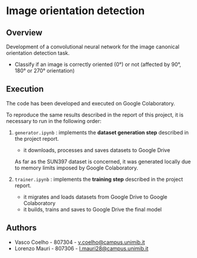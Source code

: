 # Image orientation detection

## Overview
Development of a convolutional neural network for the image canonical orientation detection task.
* Classify if an image is correctly oriented (0°) or not (affected by 90°, 180° or 270° orientation)

## Execution
The code has been developed and executed on Google Colaboratory.

To reproduce the same results described in the report of this project, it is necessary to run in the following order:

1. `generator.ipynb` : implements the **dataset generation step** described in the project report.
     * it downloads, processes and saves datasets to Google Drive
     
    As far as the SUN397 dataset is concerned, it was generated locally due to memory limits imposed by Google Colaboratory.

2. `trainer.ipynb` : implements the **training step** described in the project report.
     * it migrates and loads datasets from Google Drive to Google Colaboratory
     * it builds, trains and saves to Google Drive the final model

## Authors

* Vasco Coelho - 807304 - v.coelho@campus.unimib.it
* Lorenzo Mauri - 807306 - l.mauri28@campus.unimib.it
